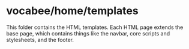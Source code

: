 # vocabee/home/templates

This folder contains the HTML templates. Each HTML page extends the base page, which contains things like the navbar, 
core scripts and stylesheets, and the footer.